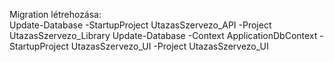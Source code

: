 Migration létrehozása:<br/>
  Update-Database -StartupProject UtazasSzervezo_API -Project UtazasSzervezo_Library
  Update-Database -Context ApplicationDbContext -StartupProject UtazasSzervezo_UI -Project UtazasSzervezo_UI
